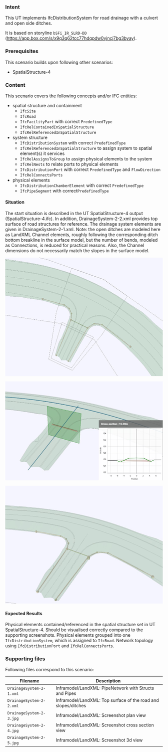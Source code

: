 ### Intent

This UT implements IfcDistributionSystem for road drainage with a culvert and open side ditches.

It is based on storyline `bSFi_IR_SLRD-DD` (https://app.box.com/s/x9q3q62tcc77hdqpdw0vjncj7bg3byay).

### Prerequisites

This scenario builds upon following other scenarios:
- SpatialStructure-4

### Content

This scenario covers the following concepts and/or IFC entities:
- spatial structure and containment
    - `IfcSite`
    - `IfcRoad`
    - `IfcFacilityPart` with correct `PredefinedType`
    - `IfcRelContainedInSpatialStructure`
    - `IfcRelReferencedInSpatialStructure`
- system structure
    - `IfcDistributionSystem` with correct `PredefinedType`
    - `IfcRelReferencedInSpatialStructure` to assign system to spatial element(s) it services
    - `IfcRelAssignsToGroup` to assign physical elements to the system
    - `IfcRelNests` to relate ports to physical elements
    - `IfcDistributionPort` with correct `PredefinedType` and `FlowDirection`
    - `IfcRelConnectsPorts` 
- physical elements 
    - `IfcDistributionChamberElement` with correct `PredefinedType`
    - `IfcPipeSegment` with correct`PredefinedType`

#### Situation

The start situation is described in the UT SpatialStructure-4 output (SpatialStructure-4.ifc).
In addition, DrainageSystem-2-2.xml provides top surface of road structures for reference.
The drainage system elements are given in DrainageSystem-2-1.xml.
Note: the open ditches are modeled here as LandXML Channel elements, roughly following the 
corresponding ditch bottom breakline in the surface model, but the number of bends, modeled as
Connections, is reduced for practical reasons. Also, the Channel dimensions do not necessarily 
match the slopes in the surface model.

![](./DrainageSystem-2-3.JPG)



![](./DrainageSystem-2-4.JPG)



![](./DrainageSystem-2-5.JPG)

#### Expected Results

Physical elements contained/referenced in the spatial structure set in UT SpatialStructure-4.
Should be visualised correctly compared to the supporting screenshots.
Physical elements grouped into one `IfcDistributionSystem`, which is assigned to `IfcRoad`.
Network topology using `IfcDistributionPort` and `IfcRelConnectsPorts`.

### Supporting files

Following files correspond to this scenario:

| Filename                 | Description                                                  |
| ------------------------ | ------------------------------------------------------------ |
| `DrainageSystem-2-1.xml` | Inframodel/LandXML: PipeNetwork with Structs and Pipes       |
| `DrainageSystem-2-2.xml` | Inframodel/LandXML: Top surface of the road and slopes/ditches |
| `DrainageSystem-2-3.jpg` | Inframodel/LandXML: Screenshot plan view                     |
| `DrainageSystem-2-4.jpg` | Inframodel/LandXML: Screenshot cross section view            |
| `DrainageSystem-2-5.jpg` | Inframodel/LandXML: Screenshot 3d view                       |
